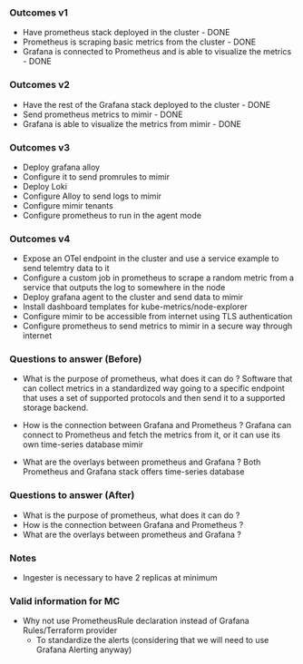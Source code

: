 ### Outcomes v1
- Have prometheus stack deployed in the cluster - DONE
- Prometheus is scraping basic metrics from the cluster - DONE
- Grafana is connected to Prometheus and is able to visualize the metrics - DONE

### Outcomes v2
- Have the rest of the Grafana stack deployed to the cluster - DONE
- Send prometheus metrics to mimir - DONE
- Grafana is able to visualize the metrics from mimir - DONE

### Outcomes v3
- Deploy grafana alloy
- Configure it to send promrules to mimir
- Deploy Loki 
- Configure Alloy to send logs to mimir 
- Configure mimir tenants
- Configure prometheus to run in the agent mode

### Outcomes v4
- Expose an OTel endpoint in the cluster and use a service example to send telemtry data to it
- Configure a custom job in prometheus to scrape a random metric from a service that outputs the log to somewhere in the node
- Deploy grafana agent to the cluster and send data to mimir
- Install dashboard templates for kube-metrics/node-explorer
- Configure mimir to be accessible from internet using TLS authentication
- Configure prometheus to send metrics to mimir in a secure way through internet


### Questions to answer (Before)
- What is the purpose of prometheus, what does it can do ?
Software that can collect metrics in a standardized way going to a specific endpoint that uses a set of supported protocols and then send it to a supported storage backend.

- How is the connection between Grafana and Prometheus ?
Grafana can connect to Prometheus and fetch the metrics from it, or it can use its own time-series database mimir  

- What are the overlays between prometheus and Grafana ?
Both Prometheus and Grafana stack offers time-series database

### Questions to answer (After)
- What is the purpose of prometheus, what does it can do ?
- How is the connection between Grafana and Prometheus ?
- What are the overlays between prometheus and Grafana ?


### Notes
- Ingester is necessary to have 2 replicas at minimum
  
### Valid information for MC
- Why not use PrometheusRule declaration instead of Grafana Rules/Terraform provider
  - To standardize the alerts (considering that we will need to use Grafana Alerting anyway)